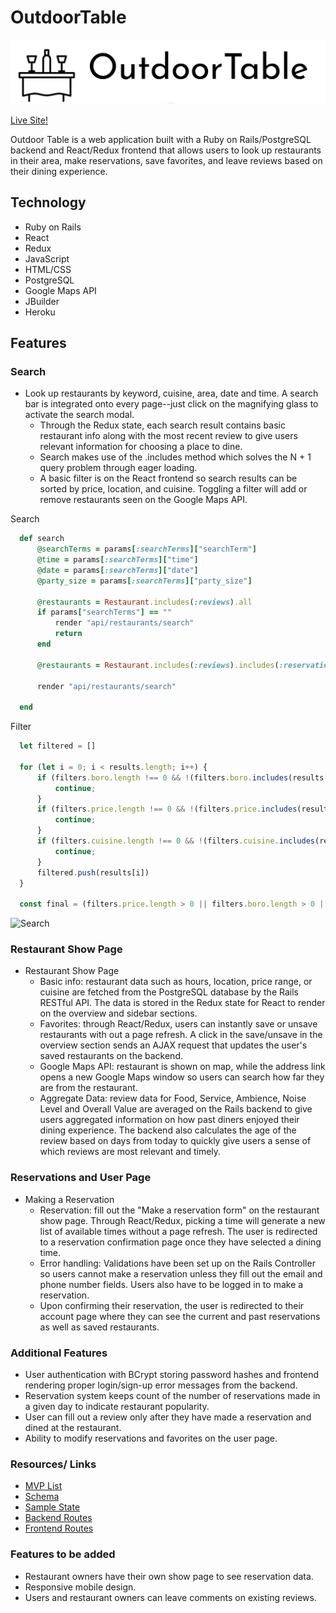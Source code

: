# OutdoorTable

![Logo](/readme_files/logo.png)

[Live Site!](https://outdoortable.herokuapp.com/#/)

Outdoor Table is a web application built with a Ruby on Rails/PostgreSQL backend and React/Redux frontend that allows users to look up restaurants in their area, make reservations, save favorites, and leave reviews based on their dining experience. 

## Technology

* Ruby on Rails
* React
* Redux
* JavaScript
* HTML/CSS
* PostgreSQL
* Google Maps API
* JBuilder
* Heroku

## Features

### Search
* Look up restaurants by keyword, cuisine, area, date and time. A search bar is integrated onto every page--just click on the magnifying glass to activate the search modal.
  * Through the Redux state, each search result contains basic restaurant info along with the most recent review to give users relevant information for choosing a place to dine. 
  * Search makes use of the .includes method which solves the N + 1 query problem through eager loading. 
  * A basic filter is on the React frontend so search results can be sorted by price, location, and cuisine. Toggling a filter will add or remove restaurants seen on the Google Maps API.

Search
```ruby
  def search
      @searchTerms = params[:searchTerms]["searchTerm"]
      @time = params[:searchTerms]["time"]
      @date = params[:searchTerms]["date"]
      @party_size = params[:searchTerms]["party_size"]

      @restaurants = Restaurant.includes(:reviews).all
      if params["searchTerms"] == ""
          render "api/restaurants/search"
          return
      end

      @restaurants = Restaurant.includes(:reviews).includes(:reservations).where('name ILIKE ? OR description ILIKE ? OR neighborhood ILIKE ? OR cuisine ILIKE ? OR boro ILIKE?', "%#{@searchTerms}%", "%#{@searchTerms}%", "%#{@searchTerms}%", "%#{@searchTerms}%", "%#{@searchTerms}%" )

      render "api/restaurants/search"
      
  end
```

Filter
```javascript
  let filtered = []

  for (let i = 0; i < results.length; i++) {
      if (filters.boro.length !== 0 && !(filters.boro.includes(results[i].boro))) {
          continue;
      }
      if (filters.price.length !== 0 && !(filters.price.includes(results[i].price_range))) {
          continue;
      }
      if (filters.cuisine.length !== 0 && !(filters.cuisine.includes(results[i].cuisine))) {
          continue;
      }
      filtered.push(results[i])
  }

  const final = (filters.price.length > 0 || filters.boro.length > 0 || filters.cuisine.length > 0) ? filtered : results
```

![Search](/readme_files/search.gif)

### Restaurant Show Page
  
* Restaurant Show Page
  * Basic info: restaurant data such as hours, location, price range, or cuisine are fetched from the PostgreSQL database by the Rails RESTful API. The data is stored in the Redux state for React to render on the overview and sidebar sections. 
  * Favorites: through React/Redux, users can instantly save or unsave restaurants with out a page refresh. A click in the save/unsave in the overview section sends an AJAX request that updates the user's saved restaurants on the backend. 
  * Google Maps API: restaurant is shown on map, while the address link opens a new Google Maps window so users can search how far they are from the restaurant.
  * Aggregate Data: review data for Food, Service, Ambience, Noise Level and Overall Value are averaged on the Rails backend to give users aggregated information on how past diners enjoyed their dining experience. The backend also calculates the age of the review based on days from today to quickly give users a sense of which reviews are most relevant and timely.

### Reservations and User Page

* Making a Reservation 
  * Reservation: fill out the "Make a reservation form" on the restaurant show page. Through React/Redux, picking a time will generate a new list of available times without a page refresh. The user is redirected to a reservation confirmation page once they have selected a dining time. 
  * Error handling: Validations have been set up on the Rails Controller so users cannot make a reservation unless they fill out the email and phone number fields. Users also have to be logged in to make a reservation. 
  * Upon confirming their reservation, the user is redirected to their account page where they can see the current and past reservations as well as saved restaurants.

### Additional Features
  * User authentication with BCrypt storing password hashes and frontend rendering proper login/sign-up error messages from the backend. 
  * Reservation system keeps count of the number of reservations made in a given day to indicate restaurant popularity. 
  * User can fill out a review only after they have made a reservation and dined at the restaurant. 
  * Ability to modify reservations and favorites on the user page. 


### Resources/ Links

* [MVP List](https://github.com/dch21/OutdoorTable/wiki/MVP-List)
* [Schema](https://github.com/dch21/OutdoorTable/wiki/Schema)
* [Sample State](https://github.com/dch21/OutdoorTable/wiki/Sample-State)
* [Backend Routes](https://github.com/dch21/OutdoorTable/wiki/Backend-Routes)
* [Frontend Routes](https://github.com/dch21/OutdoorTable/wiki/Frontend-Routes)

### Features to be added

* Restaurant owners have their own show page to see reservation data.
* Responsive mobile design. 
* Users and restaurant owners can leave comments on existing reviews. 